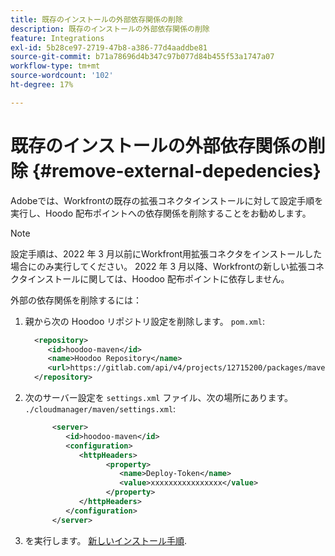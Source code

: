 ```yaml
---
title: 既存のインストールの外部依存関係の削除
description: 既存のインストールの外部依存関係の削除
feature: Integrations
exl-id: 5b28ce97-2719-47b8-a386-77d4aaddbe81
source-git-commit: b71a78696d4b347c97b077d84b455f53a1747a07
workflow-type: tm+mt
source-wordcount: '102'
ht-degree: 17%

---
```


# 既存のインストールの外部依存関係の削除 {#remove-external-depedencies}

Adobeでは、Workfrontの既存の拡張コネクタインストールに対して設定手順を実行し、Hoodo 配布ポイントへの依存関係を削除することをお勧めします。

>[!NOTE]
>
>設定手順は、2022 年 3 月以前にWorkfront用拡張コネクタをインストールした場合にのみ実行してください。 2022 年 3 月以降、Workfrontの新しい拡張コネクタインストールに関しては、Hoodoo 配布ポイントに依存しません。

外部の依存関係を削除するには：

1. 親から次の Hoodoo リポジトリ設定を削除します。 `pom.xml`:

   ```XML
     <repository>
        <id>hoodoo-maven</id>
        <name>Hoodoo Repository</name>
        <url>https://gitlab.com/api/v4/projects/12715200/packages/maven</url>
     </repository>
   ```

1. 次のサーバー設定を `settings.xml` ファイル、次の場所にあります。 `./cloudmanager/maven/settings.xml`:

   ```XML
         <server>
            <id>hoodoo-maven</id>
            <configuration>
               <httpHeaders>
                     <property>
                        <name>Deploy-Token</name>
                        <value>xxxxxxxxxxxxxxxx</value>
                     </property>
               </httpHeaders>
            </configuration>
         </server>
   ```

1. を実行します。 [新しいインストール手順](workfront-connector-install.md).
